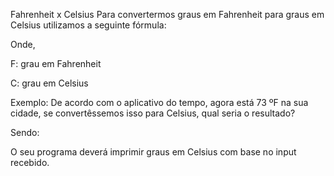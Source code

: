 Fahrenheit x Celsius
Para convertermos graus em Fahrenheit para graus em Celsius utilizamos a seguinte fórmula:

 

Onde,

F: grau em Fahrenheit

C: grau em Celsius

Exemplo:
De acordo com o aplicativo do tempo, agora está 73 ºF na sua cidade, se convertêssemos isso para Celsius, qual seria o resultado?

Sendo:


 


O seu programa deverá imprimir graus em Celsius com base no input recebido.